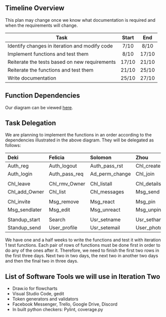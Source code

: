 ## Timeline Overview
This plan may change once we know what documentation is required and when the requirements will change.

| Task                                           | Start  | End    |
| ---------------------------------------------- |:------:|:------:|
| Identify changes in iteration and modify code  | 7/10   | 8/10   |
| Implement functions and test them              | 8/10   | 17/10  |
| Reiterate the tests based on new requirements  | 17/10  | 21/10  |   
| Reiterate the functions and test them          | 21/10  | 25/10  |
| Write documentation                            | 25/10  | 27/10  |

## Function Dependencies
Our diagram can be viewed [here](https://i.imgur.com/87wxa1i.png).

## Task Delegation 
We are planning to implement the functions in an order according to the dependencies illustrated in the above diagram. They will be delegated as follows:

| Deki          | Felicia       | Solomon       |Zhou           |
|:------------- |:------------- |:------------- |:------------- |          
| Auth_reg      | Auth_logout   | Auth_pass_rst | Chl_create    |
| Auth_login    | Auth_pass_req | Ad_perm_change| Chl_join      |
|               |               |               |               | 
| Chl_leave     | Chl_rmv_Owner | Chl_listall   | Chl_details   |
| Chl_add_Owner | Chl_list      | Chl_messages  | Msg_send      |
|               |               |               |               | 
| Chl_invite    | Msg_remove    | Msg_react     | Msg_pin       |
| Msg_sendlater | Msg_edit      | Msg_unreact   | Msg_unpin     |
|               |               |               |               | 
| Standup_start | Search        | Usr_setname   | Usr_sethandle |
| Standup_send  | User_profile  | Usr_setemail  | User_photo    |

We have one and a half weeks to write the functions and test it with iteration 1 test functions. Each pair of rows of functions must be done first in order to do any of the ones after it. Therefore, we need to finish the first two rows in the first three days. Next two in two days, the next two in another two days and then the final two in three days. 

## List of Software Tools we will use in Iteration Two
- Draw.io for flowcharts
- Visual Studio Code, gedit
- Token generators and validators
- Facebook Messenger, Trello, Google Drive, Discord
- In built python checkers: Pylint, coverage.py
